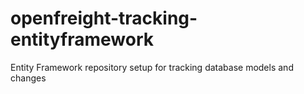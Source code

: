 # openfreight-tracking-entityframework
Entity Framework repository setup for tracking database models and changes
